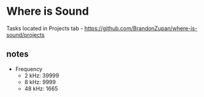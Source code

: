 # Where is Sound

Tasks located in Projects tab - https://github.com/BrandonZupan/where-is-sound/projects

## notes

-   Frequency
    -   2 kHz: 39999
    -   8 kHz: 9999
    -   48 kHz: 1665

